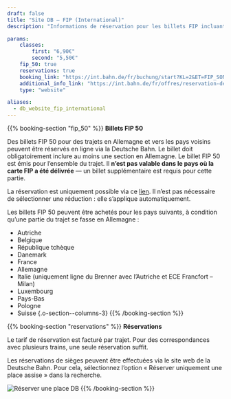 ```yaml
---
draft: false
title: "Site DB – FIP (International)"
description: "Informations de réservation pour les billets FIP incluant une section en Allemagne."

params:
    classes:
        first: "6,90€"
        second: "5,50€"
    fip_50: true
    reservations: true
    booking_link: "https://int.bahn.de/fr/buchung/start?KL=2&ET=FIP_SONSTIGE"
    additional_info_link: "https://int.bahn.de/fr/offres/reservation-de-places-assises"
    type: "website"

aliases:
  - db_website_fip_international
---
```


{{% booking-section "fip_50" %}}
**Billets FIP 50**

Des billets FIP 50 pour des trajets en Allemagne et vers les pays voisins peuvent être réservés en ligne via la Deutsche Bahn. Le billet doit obligatoirement inclure au moins une section en Allemagne. Le billet FIP 50 est émis pour l’ensemble du trajet. Il **n’est pas valable dans le pays où la carte FIP a été délivrée** — un billet supplémentaire est requis pour cette partie.

La réservation est uniquement possible via ce [lien](https://int.bahn.de/fr/buchung/start?KL=2&ET=FIP_SONSTIGE). Il n’est pas nécessaire de sélectionner une réduction : elle s’applique automatiquement.

Les billets FIP 50 peuvent être achetés pour les pays suivants, à condition qu’une partie du trajet se fasse en Allemagne :

- Autriche
- Belgique
- République tchèque
- Danemark
- France
- Allemagne
- Italie (uniquement ligne du Brenner avec l’Autriche et ECE Francfort – Milan)
- Luxembourg
- Pays-Bas
- Pologne
- Suisse
{.o-section--columns-3}
{{% /booking-section %}}

{{% booking-section "reservations" %}}
**Réservations**

Le tarif de réservation est facturé par trajet. Pour des correspondances avec plusieurs trains, une seule réservation suffit.

Les réservations de sièges peuvent être effectuées via le site web de la Deutsche Bahn. Pour cela, sélectionnez l’option « Réserver uniquement une place assise » dans la recherche.

![Réserver une place DB](db_reservation.webp)
{{% /booking-section %}}
